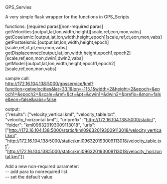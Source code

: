 GPS_Servies

A very simple flask wrapper for the functions in GPS_Scripts

functions: [required paras][non-required paras]    
getVelocities:[output,lat,lon,width,height][scale,ref,eon,mon,vabs]     
getCoseismic:[output,lat,lon,width,height,epoch][scale,ref,ct,eon,mon,vabs]  
getPostseismic:[output,lat,lon,width,height,epoch][scale,ref,ct,pt,eon,mon,vabs]      
getDisplacemnet:[output,lat,lon,width,height,epoch1,epoch2][scale,ref,eon,mon,dwin1,dwin2,vabs]  
getModel:[output,lat,lon,width,height,epoch1,epoch2][scale,ref,eon,mon,vabs]    

sample call:  
http://172.16.104.138:5000/gpsservice/kml?function=getvelocities&lat=33.1&lon=-115.1&width=2&height=2&epoch=&epoch1=&epoch2=&scale=&ref=&ct=&pt=&dwin1=&dwin2=&prefix=&mon=false&eon=false&vabs=false   

output:  
{"results": ["velocity_vertical.kml", "velocity_table.txt", "velocity_horizontal.kml"], "urlprefix": "http://172.16.104.138:5000/static/", "folder": "kml096320193009113018", "urls": ["http://172.16.104.138:5000/static/kml096320193009113018/velocity_vertical.kml", "http://172.16.104.138:5000/static/kml096320193009113018/velocity_table.txt", "http://172.16.104.138:5000/static/kml096320193009113018/velocity_horizontal.kml"]}

Add a new non-required parameter:   
  -- add para to nonrequired list   
  -- set the default value


